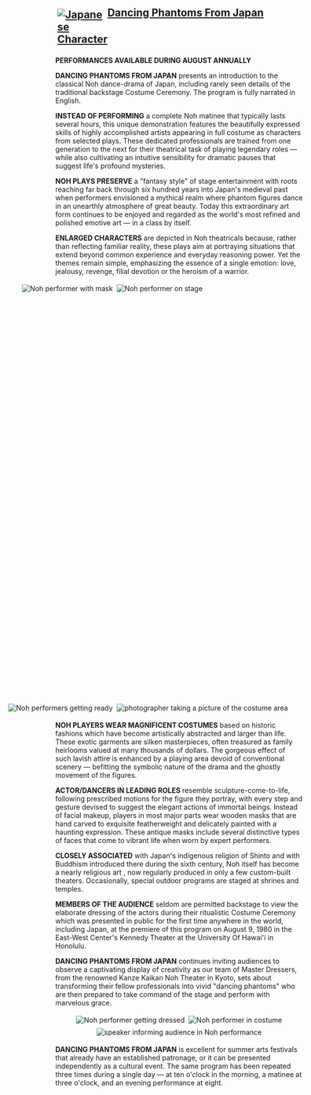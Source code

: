 <script>
  import { onMount } from 'svelte'
  import ResizeObserver from 'resize-observer-polyfill';
 
 onMount(function onDancingPhantomsMount() {
   const ro = new ResizeObserver((entries, observer) => {
       for (const entry of entries) {
           const {left, top, width, height} = entry.contentRect;
    
           const section1 = document.getElementById('pictures-section-1')
           const section1FirstChild = document.querySelector('#pictures-section-1 > div:first-of-type')
           const section1SecondChild = document.querySelector('#pictures-section-1 > div:last-of-type')
   
           if (width < 930) {
             section1.style.flexDirection = 'column'
             section1FirstChild.style.alignItems = 'center'
             section1SecondChild.style.alignItems = 'center'
           } else {
             section1.style.flexDirection = 'row'
             section1FirstChild.style.alignItems = 'flex-end'
             section1SecondChild.style.alignItems = 'flex-start'
           }
       }
   });
    
   ro.observe(document.getElementById('observe-resize'));
 })
 
</script>

<style>

  h2 {
    display: grid;
    grid-template-columns: 1fr repeat(3, auto) 1fr;
    grid-column-gap: 0;
    justify-items: center;
    text-decoration:underline;
  }

  h2 > span {
    grid-column-start: 2;
  }

  h2 > img {
    margin-right: auto;
  }

  img {
    margin: 0.25rem;
  }


  #pictures-section-1 {
    position: relative;
    left: -100px;
    width: calc(100% + 200px);
    display: flex;
  }

  #pictures-section-1 div {
    height: 880px;
    display: flex;
    flex-direction: column;
    justify-content: space-between;
    align-self: center;
  }

  #pictures-section-1 > div:first-of-type {
      align-items: flex-end;
  }

  #pictures-section-1 > div:last-of-type {
      align-items: flex-start;
  }

  #pictures-section-2 {
    display: flex;
    flex-wrap: wrap;
    justify-content: center;
  }
</style>

<h2>
  <img src="dancing-phantoms/DancingPhantomsFromJapanIcon.svg" alt="Japanese Character" class="header">
  <span>Dancing Phantoms From Japan</span>
</h2>

**PERFORMANCES AVAILABLE DURING AUGUST ANNUALLY**

**DANCING PHANTOMS FROM JAPAN** presents an introduction to the classical Noh dance-drama of Japan, including rarely
seen details of the traditional backstage Costume Ceremony. The program is fully narrated in English.

**INSTEAD OF PERFORMING** a complete Noh matinee that typically lasts several hours, this unique demonstration features the beautifully expressed skills of highly accomplished artists appearing in full costume as characters from selected plays. These dedicated professionals are trained from one generation to the next for their theatrical task of playing legendary roles — while also cultivating an intuitive sensibility for dramatic pauses that suggest life's profound mysteries.

**NOH PLAYS PRESERVE** a "fantasy style" of stage entertainment with roots reaching far back through six hundred years into Japan's medieval past when performers envisioned a mythical realm where phantom figures dance in an unearthly atmosphere of great beauty. Today this extraordinary art form continues to be enjoyed and regarded as the world's most refined and polished emotive art — in a class by itself.

**ENLARGED CHARACTERS** are depicted in Noh theatricals because, rather than reflecting familiar reality, these plays aim at portraying situations that extend beyond common experience and everyday reasoning power. Yet the themes remain simple, emphasizing the essence of a single emotion: love, jealousy, revenge, filial devotion or the heroism of a warrior.

<div id="pictures-section-1">
<div>
<img alt="Noh performer with mask" src="dancing-phantoms/dancing-phantoms-from-japan-2.png" />
<img alt="Noh performers getting ready" src="dancing-phantoms/dancing-phantoms-from-japan-1.png" />
</div>

<div>
<img alt="Noh performer on stage" src="dancing-phantoms/dancing-phantoms-from-japan-edited.png" />
<img alt="photographer taking a picture of the costume area" src="dancing-phantoms/dancing-phantoms-from-japan-4.png" />
</div>

</div>

**NOH PLAYERS WEAR MAGNIFICENT COSTUMES** based on historic fashions which have become artistically abstracted and larger than life. These exotic garments are silken masterpieces, often treasured as family heirlooms valued at many thousands of dollars. The gorgeous effect of such lavish attire is enhanced by a playing area devoid of conventional scenery — befitting the symbolic nature of the drama and the ghostly movement of the figures.

**ACTOR/DANCERS IN LEADING ROLES** resemble sculpture-come-to-life, following prescribed motions for the figure they portray, with every step and gesture devised to suggest the elegant actions of immortal beings. Instead of facial makeup, players in most major parts wear wooden masks that are hand carved to exquisite featherweight and delicately painted with a haunting expression. These antique masks include several distinctive types of faces that come to vibrant life when worn by expert performers.

**CLOSELY ASSOCIATED** with Japan's indigenous religion of Shinto and with Buddhism introduced there during the sixth century, Noh itself has become a nearly religious art  , now regularly produced in only a few custom-built theaters. Occasionally, special outdoor programs are staged at shrines and temples.

**MEMBERS OF THE AUDIENCE** seldom are permitted backstage to view the elaborate dressing of the actors during their ritualistic Costume Ceremony which was presented in public for the first time anywhere in the world, including Japan, at the premiere of this program on August 9, 1980 in the East-West Center's Kennedy Theater at the University Of Hawai'i in Honolulu.

**DANCING PHANTOMS FROM JAPAN** continues inviting audiences to observe a captivating display of creativity as our team of Master Dressers, from the renowned Kanze Kaikan Noh Theater in Kyoto, sets about transforming their fellow professionals into vivid "dancing phantoms" who are then prepared to take command of the stage and perform with marvelous grace.

<div id="pictures-section-2">

<img alt="Noh performer getting dressed" src="dancing-phantoms/dancing-phantoms-from-japan-5.png" />
<img alt="Noh performer in costume" src="dancing-phantoms/dancing-phantoms-from-japan-6.png" />
<img alt="speaker informing audience in Noh performance" src="dancing-phantoms/dancing-phantoms-from-japan-7.png" />

</div>

**DANCING PHANTOMS FROM JAPAN** is excellent for summer arts festivals that already have an established patronage, or it can be presented independently as a cultural event. The same program has been repeated three times during a single day — at ten o'clock in the morning, a matinee
at three o'clock, and an evening performance at eight.